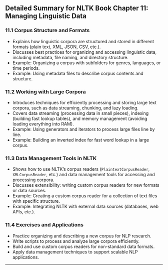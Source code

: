 ## Detailed Summary for NLTK Book Chapter 11: Managing Linguistic Data

### 11.1 Corpus Structure and Formats
- Explains how linguistic corpora are structured and stored in different formats (plain text, XML, JSON, CSV, etc.).
- Discusses best practices for organizing and accessing linguistic data, including metadata, file naming, and directory structure.
- Example: Organizing a corpus with subfolders for genres, languages, or time periods.
- Example: Using metadata files to describe corpus contents and structure.

### 11.2 Working with Large Corpora
- Introduces techniques for efficiently processing and storing large text corpora, such as data streaming, chunking, and lazy loading.
- Covers data streaming (processing data in small pieces), indexing (building fast lookup tables), and memory management (avoiding loading everything into RAM).
- Example: Using generators and iterators to process large files line by line.
- Example: Building an inverted index for fast word lookup in a large corpus.

### 11.3 Data Management Tools in NLTK
- Shows how to use NLTK’s corpus readers (`PlaintextCorpusReader`, `XMLCorpusReader`, etc.) and data management tools for accessing and processing corpora.
- Discusses extensibility: writing custom corpus readers for new formats or data sources.
- Example: Creating a custom corpus reader for a collection of text files with specific structure.
- Example: Integrating NLTK with external data sources (databases, web APIs, etc.).

### 11.4 Exercises and Applications
- Practice organizing and describing a new corpus for NLP research.
- Write scripts to process and analyze large corpora efficiently.
- Build and use custom corpus readers for non-standard data formats.
- Apply data management techniques to support scalable NLP applications.

--- 